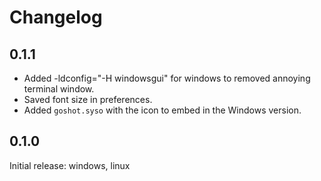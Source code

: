 # Changelog

## 0.1.1

* Added -ldconfig="-H windowsgui" for windows to removed annoying terminal window.
* Saved font size in preferences.
* Added `goshot.syso` with the icon to embed in the Windows version.

## 0.1.0
Initial release: windows, linux